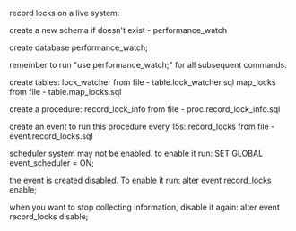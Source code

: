 record locks on a live system:

create a new schema if doesn't exist - performance_watch

create database performance_watch;

remember to run "use performance_watch;" for all subsequent commands.

create tables:
lock_watcher from file - table.lock_watcher.sql
map_locks from file - table.map_locks.sql

create a procedure:
record_lock_info from file - proc.record_lock_info.sql

create an event to run this procedure every 15s:
record_locks from file - event.record_locks.sql

scheduler system may not be enabled. 
to enable it run:
SET GLOBAL event_scheduler = ON;

the event is created disabled. To enable it run:
alter event record_locks enable;

when you want to stop collecting information, disable it again:
alter event record_locks disable;	